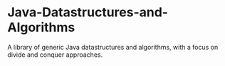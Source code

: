 # Java-Datastructures-and-Algorithms
A library of generic Java datastructures and algorithms, with a focus on divide and conquer approaches.
